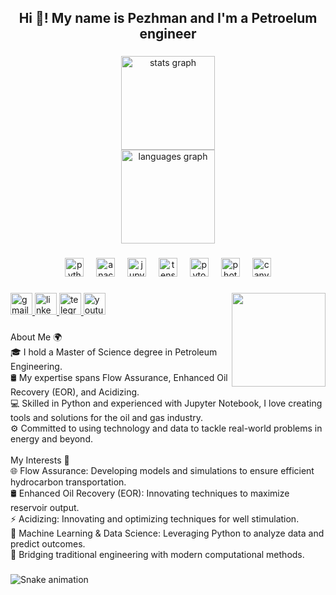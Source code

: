 <h2 align="center">Hi 👋! My name is Pezhman and I'm a Petroelum engineer</h2>

###

<div align="center">
  <img src="https://github-readme-stats.vercel.app/api?username=pezhman79&hide_title=false&hide_rank=true&show_icons=true&include_all_commits=true&count_private=true&disable_animations=false&theme=dark&locale=en&hide_border=false" height="150" alt="stats graph" /> <br>
  <img src="https://github-readme-stats.vercel.app/api/top-langs?username=pezhman79&locale=en&hide_title=false&layout=compact&card_width=320&langs_count=5&theme=dark&hide_border=false" height="150" alt="languages graph"  />
</div>

###

<div align="center">
  <img src="https://cdn.jsdelivr.net/gh/devicons/devicon/icons/python/python-original.svg" height="30" alt="python logo"  />
  <img width="12" />
  <img src="https://cdn.jsdelivr.net/gh/devicons/devicon/icons/anaconda/anaconda-original.svg" height="30" alt="anaconda logo"  />
  <img width="12" />
  <img src="https://cdn.jsdelivr.net/gh/devicons/devicon/icons/jupyter/jupyter-original.svg" height="30" alt="jupyter logo"  />
  <img width="12" />
  <img src="https://cdn.jsdelivr.net/gh/devicons/devicon/icons/tensorflow/tensorflow-original.svg" height="30" alt="tensorflow logo"  />
  <img width="12" />
  <img src="https://cdn.jsdelivr.net/gh/devicons/devicon/icons/pytorch/pytorch-original.svg" height="30" alt="pytorch logo"  />
  <img width="12" />
  <img src="https://cdn.jsdelivr.net/gh/devicons/devicon/icons/photoshop/photoshop-plain.svg" height="30" alt="photoshop logo"  />
  <img width="12" />
  <img src="https://cdn.jsdelivr.net/gh/devicons/devicon/icons/canva/canva-original.svg" height="30" alt="canva logo"  />
</div>

###

<img align="right" height="150" src="[https://i.imgflip.com/65efzo.gif](https://media0.giphy.com/media/v1.Y2lkPTc5MGI3NjExNjQ5am95OHRjMW1wdXZnYzNuOGkxdmV0N3Zrc3p3Z3Y2amFobGNmaCZlcD12MV9pbnRlcm5hbF9naWZfYnlfaWQmY3Q9Zw/dBFdPL9iTLRfi/giphy.gif)"  />

###

<div align="left">
  <a href="https://mail.google.com/mail/?view=cm&fs=1&to=pejamnnazeri79@gmail.com" target="_blank">
    <img src="https://img.shields.io/static/v1?message=Gmail&logo=gmail&label=&color=D14836&logoColor=white&labelColor=&style=for-the-badge" height="35" alt="gmail logo"  />
  </a>
  <a href="https://www.linkedin.com/in/pezhmannazeri/" target="_blank">
    <img src="https://img.shields.io/static/v1?message=LinkedIn&logo=linkedin&label=&color=0077B5&logoColor=white&labelColor=&style=for-the-badge" height="35" alt="linkedin logo"  />
  </a>
  <a href="t.me/@pezhmnnazeri" target="_blank">
    <img src="https://img.shields.io/static/v1?message=Telegram&logo=telegram&label=&color=2CA5E0&logoColor=white&labelColor=&style=for-the-badge" height="35" alt="telegram logo"  />
  </a>
  <a href="www.youtube.com/drcryptoo" target="_blank">
    <img src="https://img.shields.io/static/v1?message=Youtube&logo=youtube&label=&color=FF0000&logoColor=white&labelColor=&style=for-the-badge" height="35" alt="youtube logo"  />
  </a>
</div>

###

<p align="left">About Me 🌍<br>🎓 I hold a Master of Science degree in Petroleum Engineering.<br>🛢️ My expertise spans Flow Assurance, Enhanced Oil Recovery (EOR), and Acidizing.<br>💻 Skilled in Python and experienced with Jupyter Notebook, I love creating tools and solutions for the oil and gas industry.<br>⚙️ Committed to using technology and data to tackle real-world problems in energy and beyond.<br><br>My Interests 🚀<br>🌐 Flow Assurance: Developing models and simulations to ensure efficient hydrocarbon transportation.<br>🛢️ Enhanced Oil Recovery (EOR): Innovating techniques to maximize reservoir output.<br>⚡ Acidizing: Innovating and optimizing techniques for well stimulation.<br>🤖 Machine Learning & Data Science: Leveraging Python to analyze data and predict outcomes.<br>🧪 Bridging traditional engineering with modern computational methods.</p>

###

<img src="https://raw.githubusercontent.com/pezhman79/pezhman79/output/snake.svg" alt="Snake animation" />

###

